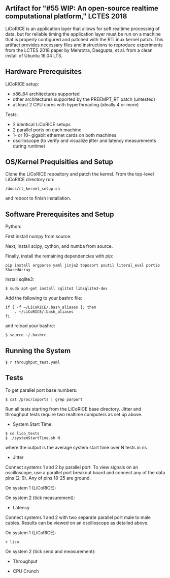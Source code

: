 ## Artifact for "#55  WIP: An open-source realtime computational platform," LCTES 2018

LiCoRICE is an application layer that allows for soft realtime processing of data, but for reliable timing the application layer must be run on a machine that is properly configured and patched with the RTLinux kernel patch. This artifact provides necessary files and instructions to reproduce experiments from the LCTES 2018 paper by Mehrotra, Dasgupta, et al. from a clean install of Ubuntu 16.04 LTS.

## Hardware Prerequisites

LiCoRICE setup:
* x86_64 architectures supported
* other architectures supported by the PREEMPT_RT patch (untested)
* at least 2 CPU cores with hyperthreading (ideally 4 or more)

Tests: 
* 2 identical LiCoRICE setups
* 2 parallel ports on each machine 
* 1- or 10- gigabit ethernet cards on both machines
* oscilloscope (to verify and visualize jitter and latency measurements during runtime)

## OS/Kernel Prequisities and Setup

Clone the LiCoRICE repository and patch the kernel. From the top-level LiCoRICE directory run:

```
/docs/rt_kernel_setup.sh
```

and reboot to finish installation.

## Software Prerequisites and Setup

Python:

First install numpy from source.
<!-- OR WITH ANACONDA/INTEL MKL? -->

Next, install scipy, cython, and numba from source. 
<!-- DO WE NEED TO DETAIL THIS? -->

Finally, install the remaining dependencies with pip:

```
pip install argparse yaml jinja2 toposort psutil literal_eval portio SharedArray
```

Install sqlite3:

```
$ sudo apt-get install sqlite3 libsqlite3-dev
```

Add the following to your.bashrc file:

```
if [ -f ~/LiCoRICE/.bash_aliases ]; then
    . ~/LiCoRICE/.bash_aliases
fi
```

and reload your bashrc:
```
$ source ~/.bashrc
```

## Running the System

```
$ r throughput_test.yaml
```

## Tests

To get parallel port base numbers:

```
$ cat /proc/ioports | grep parport
```

Run all tests starting from the LiCoRICE base directory. Jitter and throughput tests require two realtime computers as set up above.

* System Start Time:

```
$ cd lico_tests
$ ./systemStartTime.sh N
```

where the output is the average system start time over N tests in ns

* Jitter

Connect systems 1 and 2 by parallel port. To view signals on an oscilloscope, use a parallel port breakout board and connect any of the data pins (2-9). Any of pins 18-25 are ground.

On system 1 (LiCoRICE):

On system 2 (tick measurement):

* Latency

Connect systems 1 and 2 with two separate parallel port male to male cables. Results can be viewed on an oscilloscope as detailed above.

On system 1 (LiCoRICE):

```
r lico
```

On system 2 (tick send and measurement):


* Throughput

* CPU Crunch
